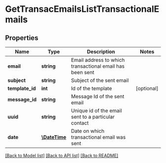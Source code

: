 # GetTransacEmailsListTransactionalEmails

## Properties
Name | Type | Description | Notes
------------ | ------------- | ------------- | -------------
**email** | **string** | Email address to which transactional email has been sent | 
**subject** | **string** | Subject of the sent email | 
**template_id** | **int** | Id of the template | [optional] 
**message_id** | **string** | Message Id of the sent email | 
**uuid** | **string** | Unique id of the email sent to a particular contact | 
**date** | [**\DateTime**](\DateTime.md) | Date on which transactional email was sent | 

[[Back to Model list]](../README.md#documentation-for-models) [[Back to API list]](../README.md#documentation-for-api-endpoints) [[Back to README]](../README.md)


